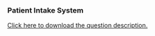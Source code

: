 ### Patient Intake System
[Click here to download the question description.](https://cognizant.tekstac.com/pluginfile.php/177057/mod_assign/intro/Patient%20Intake%20system.docx)
